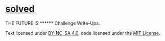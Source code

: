 # [solved](https://louismerlin.github.io/solved/)

THE FUTURE IS \*\*\*\*\*\* Challenge Write-Ups.

Text licensed under [BY-NC-SA 4.0](https://creativecommons.org/licenses/by-nc-sa/4.0/), code licensed under the [MIT License](./LICENSE).